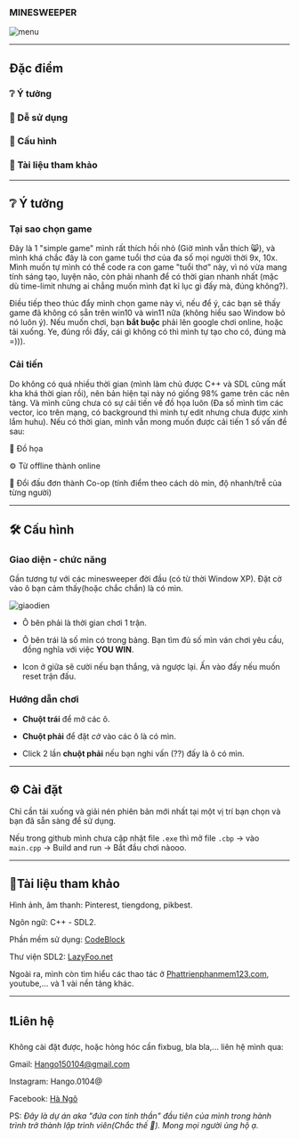 ### MINESWEEPER 
![menu](https://github.com/HaNgo0104/GameCpp/assets/126258832/447d9097-00ab-4048-a9be-74de9c76b192)

------

## Đặc điểm
### :grey_question: Ý tưởng
### :baby: Dễ sử dụng
### :memo: Cấu hình 
### :triangular_flag_on_post: Tài liệu tham khảo

------

## ❔ Ý tưởng

### Tại sao chọn game 

  Đây là 1 "simple game" mình rất thích hồi nhỏ (Giờ mình vẫn thích 😸), và mình khá chắc đây là con game tuổi thơ của đa số mọi người thời 9x, 10x. Mình muốn tự mình có thể code ra con game "tuổi thơ" này, vì nó vừa mang tính sáng tạo, luyện não, còn phải nhanh để có thời gian nhanh nhất (mặc dù time-limit nhưng ai chẳng muốn mình đạt kỉ lục gì đấy mà, đúng không?). 
  
  Điều tiếp theo thúc đẩy mình chọn game này vì, nếu để ý, các bạn sẽ thấy game đã không có sẵn trên win10 và win11 nữa (không hiểu sao Window bỏ nó luôn ý). Nếu muốn chơi, bạn **bắt buộc** phải lên google chơi online, hoặc tải xuống. Ye, đúng rồi đấy, cái gì không có thì mình tự tạo cho có, đúng mà =))).
  
### Cải tiến 

  Do không có quá nhiều thời gian (mình làm chủ được C++ và SDL cũng mất kha khá thời gian rồi), nên bản hiện tại này nó giống 98% game trên các nên tảng. Và mình cũng chưa có sự cải tiến về đồ họa luôn (Đa số mình tìm các vector, ico trên mạng, có background thì mình tự edit nhưng chưa được xinh lắm huhu). Nếu có thời gian, mình vẫn mong muốn được cải tiến 1 số vấn đề sau: 
  
  🎨 Đồ họa
  
  ⚙️ Từ offline thành online
  
  🏁 Đổi đấu đơn thành Co-op (tính điểm theo cách dò mìn, độ nhanh/trễ của từng người)
  
------

## 🛠️ Cấu hình

### Giao diện - chức năng

Gần tương tự với các minesweeper đời đầu (có từ thời Window XP). Đặt cờ vào ô bạn cảm thấy(hoặc chắc chắn) là có mìn.  

![giaodien](https://github.com/HaNgo0104/GameCpp/assets/126258832/66262c72-8339-40d0-b18a-46d960ecfed4)

  * Ô bên phải là thời gian chơi 1 trận. 

  * Ô bên trái là số mìn có trong bảng. Bạn tìm đủ số mìn ván chơi yêu cầu, đồng nghĩa với việc **YOU WIN**.
   
  * Icon ở giữa sẽ cười nếu bạn thắng, và ngược lại. Ấn vào đấy nếu muốn reset trận đấu.
   
   
### Hướng dẫn chơi

  * **Chuột trái** để mở các ô.

  * **Chuột phải** để đặt *cờ* vào các ô là có mìn. 

  * Click 2 lần **chuột phải** nếu bạn nghi vấn (??) đấy là ô có mìn. 
  
------
  
## ⚙️ Cài đặt

  Chỉ cần tải xuống và giải nén phiên bản mới nhất tại một vị trí bạn chọn và bạn đã sẵn sàng để sử dụng.
  
  Nếu trong github mình chưa cập nhật file `.exe` thì mở file `.cbp` -> vào `main.cpp` -> Build and run -> Bắt đầu chơi nàooo.
  
------
  
## 🚩Tài liệu tham khảo
  
  Hình ảnh, âm thanh: Pinterest, tiengdong, pikbest.
  
  Ngôn ngữ: C++ - SDL2.
  
  Phần mềm sử dụng: [CodeBlock](https://www.codeblocks.org/downloads/) 
  
  Thư viện SDL2: [LazyFoo.net](https://lazyfoo.net/tutorials/SDL/)
  
  Ngoài ra, mình còn tìm hiểu các thao tác ở [Phattrienphanmem123.com](https://phattrienphanmem123az.com/lap-trinh-game-cpp), youtube,... và 1 vài nền tảng khác.

------
  
 ## ❗Liên hệ
  Không cài đặt được, hoặc hỏng hóc cần fixbug, bla bla,... liên hệ mình qua: 
    
  Gmail: Hango150104@gmail.com
  
  Instagram: Hango.0104@
  
  Facebook: [Hà Ngô](https://www.facebook.com/HaNgo.0104)
  
  PS: *Đây là dự án aka "đứa con tinh thần" đầu tiên của mình trong hành trình trở thành lập trình viên(Chắc thế 🦫). Mong mọi người ủng hộ ạ.*
  

    
  
